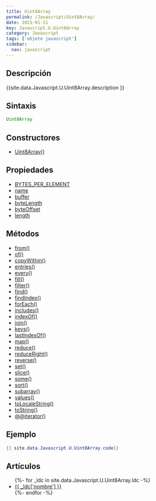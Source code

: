 ```yaml
---
title: Uint8Array
permalink: /Javascript/Uint8Array/
date: 2021-01-11
key: Javascript.U.Uint8Array
category: Javascript
tags: ['objeto javascript']
sidebar: 
  nav: javascript
---
```


## Descripción
{{site.data.Javascript.U.Uint8Array.description }}

## Sintaxis
~~~javascript
Uint8Array
~~~

## Constructores
* [Uint8Array()](/Javascript/Uint8Array/Uint8Array/)

## Propiedades
* [BYTES_PER_ELEMENT](/Javascript/Uint8Array/BYTES_PER_ELEMENT)
* [name](/Javascript/Uint8Array/name)
* [buffer](/Javascript/Uint8Array/buffer)
* [byteLength](/Javascript/Uint8Array/byteLength)
* [byteOffset](/Javascript/Uint8Array/byteOffset)
* [length](/Javascript/Uint8Array/length)

## Métodos
* [from()](/Javascript/Uint8Array/from)
* [of()](/Javascript/Uint8Array/of)
* [copyWithin()](/Javascript/Uint8Array/copyWithin)
* [entries()](/Javascript/Uint8Array/entries)
* [every()](/Javascript/Uint8Array/every)
* [fill()](/Javascript/Uint8Array/fill)
* [filter()](/Javascript/Uint8Array/filter)
* [find()](/Javascript/Uint8Array/find)
* [findIndex()](/Javascript/Uint8Array/findIndex)
* [forEach()](/Javascript/Uint8Array/forEach)
* [includes()](/Javascript/Uint8Array/includes)
* [indexOf()](/Javascript/Uint8Array/indexOf)
* [join()](/Javascript/Uint8Array/join)
* [keys()](/Javascript/Uint8Array/keys)
* [lastIndexOf()](/Javascript/Uint8Array/lastIndexOf)
* [map()](/Javascript/Uint8Array/map)
* [reduce()](/Javascript/Uint8Array/reduce)
* [reduceRight()](/Javascript/Uint8Array/reduceRight)
* [reverse()](/Javascript/Uint8Array/reverse)
* [set()](/Javascript/Uint8Array/set)
* [slice()](/Javascript/Uint8Array/slice)
* [some()](/Javascript/Uint8Array/some)
* [sort()](/Javascript/Uint8Array/sort)
* [subarray()](/Javascript/Uint8Array/subarray)
* [values()](/Javascript/Uint8Array/values)
* [toLocaleString()](/Javascript/Uint8Array/toLocaleString)
* [toString()](/Javascript/Uint8Array/toString)
* [@@iterator()](/Javascript/Uint8Array/@@iterator)

## Ejemplo
~~~java
{{ site.data.Javascript.U.Uint8Array.code}}
~~~

## Artículos
<ul>
{%- for _ldc in site.data.Javascript.U.Uint8Array.ldc -%}
   <li>
       <a href="{{_ldc['url'] }}">{{ _ldc['nombre'] }}</a>
   </li>
{%- endfor -%}
</ul>

